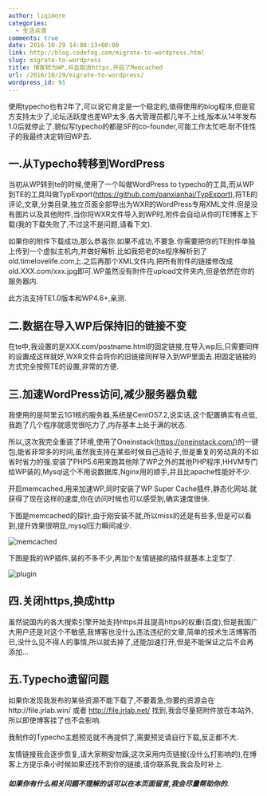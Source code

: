 ```yaml
---
author: liqimore
categories:
  - 生活点滴
comments: true
date: 2016-10-29 14:08:13+00:00
link: http://blog.codefog.com/migrate-to-wordpress.html
slug: migrate-to-wordpress
title: 博客转为WP,并且取消https,开启了Memcached
url: /2016/10/29/migrate-to-wordpress/
wordpress_id: 91
---
```



使用typecho也有2年了,可以说它肯定是一个稳定的,值得使用的blog程序,但是官方支持太少了,论坛活跃度也差WP太多,各大管理员都几年不上线,版本从14年发布1.0后就停止了.貌似写typecho的都是SF的co-founder,可能工作太忙吧.耐不住性子的我最终决定转回WP去.

<!--more-->


## 一.从Typecho转移到WordPress


当初从WP转到te的时候,使用了一个叫做WordPress to typecho的工具,而从WP到TE的工具叫做TypExport(https://github.com/panxianhai/TypExport),将TE的评论,文章,分类目录,独立页面全部导出为WXR的WordPress专用XML文件.但是没有图片以及其他附件,当你将WXR文件导入到WP时,附件会自动从你的TE博客上下载(我的下载失败了,不过这不是问题,请看下文).

如果你的附件下载成功,那么恭喜你.如果不成功,不要急.你需要把你的TE附件单独上传到一个虚拟主机内,并做好解析.比如我把老的te程序解析到了old.timelovelife.com上.之后再那个XML文件内,把所有附件的链接修改成old.XXX.com/xxx.jpg即可.WP虽然没有附件在upload文件夹内,但是依然在你的服务器内.

此方法支持TE1.0版本和WP4.6+,亲测.


## 二.数据在导入WP后保持旧的链接不变


在te中,我设置的是XXX.com/postname.html的固定链接,在导入wp后,只需要同样的设置成这样就好,WXR文件会将你的旧链接同样导入到WP里面去.把固定链接的方式完全按照TE的设置,非常的方便.


## 三.加速WordPress访问,减少服务器负载


我使用的是阿里云1G1核的服务器,系统是CentOS7.2,说实话,这个配置确实有点低,我跑了几个程序就感觉很吃力了,内存基本上处于满的状态.

所以,这次我完全重装了环境,使用了Oneinstack(https://oneinstack.com/)的一键包,能省非常多的时间,虽然我支持在某些时候自己造轮子,但是重复的劳动真的不如省时省力的强.安装了PHP5.6用来跑其他除了WP之外的其他PHP程序,HHVM专门给WP装的,Mysql这个不用说数据库,Nginx用的顺手,并且比apache性能好不少.

开启memcached,用来加速WP,同时安装了WP Super Cache插件,静态化网站.就获得了现在这样的速度,你在访问时候也可以感受到,确实速度很快.

下图是memcached的探针,由于刚安装不就,所以miss的还是有些多,但是可以看到,提升效果很明显,mysql压力瞬间减少.

![memcached](https://static.codefog.com/qiniu/old/2016/10/memcached.jpg)

下图是我的WP插件,装的不多不少,再加个友情链接的插件就基本上定型了.

![plugin](https://static.codefog.com/qiniu/old/2016/10/plugin.jpg)


## 四.关闭https,换成http


虽然说国内的各大搜索引擎开始支持https并且提高https的权重(百度),但是我国广大用户还是对这个不敏感,我博客也没什么违法违纪的文章,简单的技术生活博客而已,没什么见不得人的事情,所以就去掉了,还能加速打开,但是不能保证之后不会再添加...


## 五.Typecho遗留问题


如果你发现我发布的某些资源不能下载了,不要着急,你要的资源会在http://file.jrlab.win/ 或者 http://file.jrlab.net/ 找到,我会尽量把附件放在本站外,所以即使博客挂了也不会影响.

我制作的Typecho主题预览就不再提供了,需要预览请自行下载,反正都不大.

友情链接我会逐步恢复,请大家稍安勿躁,这次采用内页链接(没什么打影响的),在博客上方提示条小时候如果还找不到你的链接,请你联系我,我会及时补上.


##### 如果你有什么相关问题不理解的话可以在本页面留言,我会尽量帮助你的.